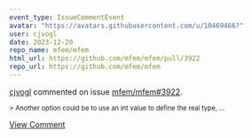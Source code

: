 ```yaml
---
event_type: IssueCommentEvent
avatar: "https://avatars.githubusercontent.com/u/10469466?"
user: cjvogl
date: 2023-12-20
repo_name: mfem/mfem
html_url: https://github.com/mfem/mfem/pull/3922
repo_url: https://github.com/mfem/mfem
---
```


<a href='https://github.com/cjvogl' target='_blank'>cjvogl</a> commented on issue <a href='https://github.com/mfem/mfem/pull/3922' target='_blank'>mfem/mfem#3922</a>.

<small>> Another option could be to use an int value to define the real type,...</small>

<a href='https://github.com/mfem/mfem/pull/3922' target='_blank'>View Comment</a>
